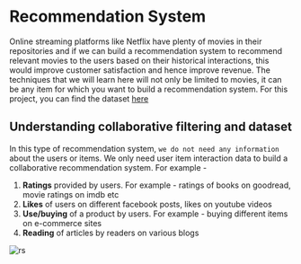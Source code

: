 # Recommendation System

Online streaming platforms like Netflix have plenty of movies in their repositories and if we can build a recommendation system to recommend relevant movies to the users based on their historical interactions, this would improve customer satisfaction and hence improve revenue. The techniques that we will learn here will not only be limited to movies, it can be any item for which you want to build a recommendation system. For this project, you can find the dataset [here](https://www.kaggle.com/somnambwl/bookcrossing-dataset)

## Understanding collaborative filtering and dataset

In this type of recommendation system, `we do not need any information` about the users or items. We only need user item interaction data to build a collaborative recommendation system. For example - 
<ol>
    <li><b>Ratings</b> provided by users. For example - ratings of books on goodread, movie ratings on imdb etc</li>
    <li><b>Likes</b> of users on different facebook posts, likes on youtube videos</li>
    <li><b>Use/buying</b> of a product by users. For example - buying different items on e-commerce sites</li>
    <li><b>Reading</b> of articles by readers on various blogs</li>
</ol>   


![rs](https://user-images.githubusercontent.com/54474853/92320984-961a4300-f043-11ea-9b46-26b2cefc7c65.png)
